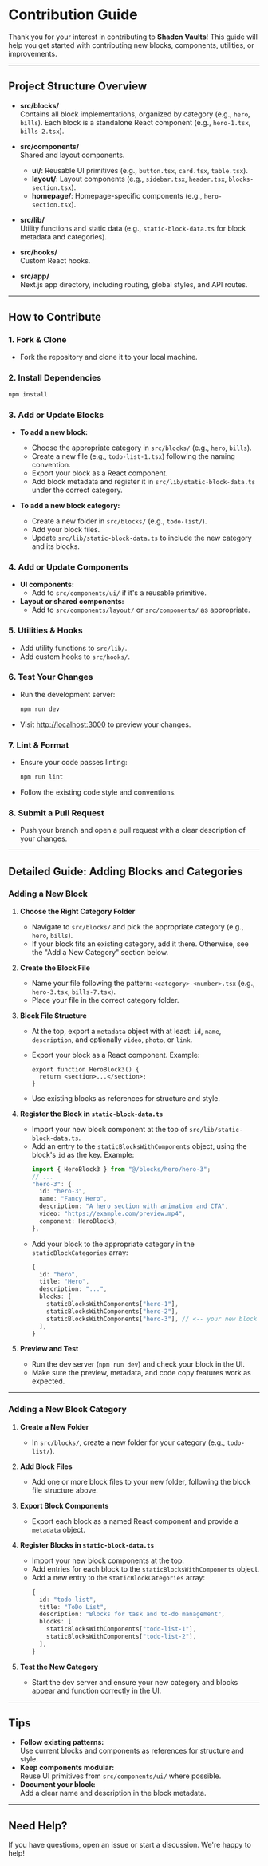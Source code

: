 # Contribution Guide

Thank you for your interest in contributing to **Shadcn Vaults**! This guide will help you get started with contributing new blocks, components, utilities, or improvements.

---

## Project Structure Overview

- **src/blocks/**  
  Contains all block implementations, organized by category (e.g., `hero`, `bills`). Each block is a standalone React component (e.g., `hero-1.tsx`, `bills-2.tsx`).

- **src/components/**  
  Shared and layout components.

  - **ui/**: Reusable UI primitives (e.g., `button.tsx`, `card.tsx`, `table.tsx`).
  - **layout/**: Layout components (e.g., `sidebar.tsx`, `header.tsx`, `blocks-section.tsx`).
  - **homepage/**: Homepage-specific components (e.g., `hero-section.tsx`).

- **src/lib/**  
  Utility functions and static data (e.g., `static-block-data.ts` for block metadata and categories).

- **src/hooks/**  
  Custom React hooks.

- **src/app/**  
  Next.js app directory, including routing, global styles, and API routes.

---

## How to Contribute

### 1. Fork & Clone

- Fork the repository and clone it to your local machine.

### 2. Install Dependencies

```bash
npm install
```

### 3. Add or Update Blocks

- **To add a new block:**

  - Choose the appropriate category in `src/blocks/` (e.g., `hero`, `bills`).
  - Create a new file (e.g., `todo-list-1.tsx`) following the naming convention.
  - Export your block as a React component.
  - Add block metadata and register it in `src/lib/static-block-data.ts` under the correct category.

- **To add a new block category:**
  - Create a new folder in `src/blocks/` (e.g., `todo-list/`).
  - Add your block files.
  - Update `src/lib/static-block-data.ts` to include the new category and its blocks.

### 4. Add or Update Components

- **UI components:**
  - Add to `src/components/ui/` if it's a reusable primitive.
- **Layout or shared components:**
  - Add to `src/components/layout/` or `src/components/` as appropriate.

### 5. Utilities & Hooks

- Add utility functions to `src/lib/`.
- Add custom hooks to `src/hooks/`.

### 6. Test Your Changes

- Run the development server:
  ```bash
  npm run dev
  ```
- Visit [http://localhost:3000](http://localhost:3000) to preview your changes.

### 7. Lint & Format

- Ensure your code passes linting:
  ```bash
  npm run lint
  ```
- Follow the existing code style and conventions.

### 8. Submit a Pull Request

- Push your branch and open a pull request with a clear description of your changes.

---

## Detailed Guide: Adding Blocks and Categories

### Adding a New Block

1. **Choose the Right Category Folder**

   - Navigate to `src/blocks/` and pick the appropriate category (e.g., `hero`, `bills`).
   - If your block fits an existing category, add it there. Otherwise, see the "Add a New Category" section below.

2. **Create the Block File**

   - Name your file following the pattern: `<category>-<number>.tsx` (e.g., `hero-3.tsx`, `bills-7.tsx`).
   - Place your file in the correct category folder.

3. **Block File Structure**

   - At the top, export a `metadata` object with at least: `id`, `name`, `description`, and optionally `video`, `photo`, or `link`.
   - Export your block as a React component. Example:

     ```tsx
     export function HeroBlock3() {
       return <section>...</section>;
     }
     ```

   - Use existing blocks as references for structure and style.

4. **Register the Block in `static-block-data.ts`**

   - Import your new block component at the top of `src/lib/static-block-data.ts`.
   - Add an entry to the `staticBlocksWithComponents` object, using the block's `id` as the key. Example:
     ```ts
     import { HeroBlock3 } from "@/blocks/hero/hero-3";
     // ...
     "hero-3": {
       id: "hero-3",
       name: "Fancy Hero",
       description: "A hero section with animation and CTA",
       video: "https://example.com/preview.mp4",
       component: HeroBlock3,
     },
     ```
   - Add your block to the appropriate category in the `staticBlockCategories` array:
     ```ts
     {
       id: "hero",
       title: "Hero",
       description: "...",
       blocks: [
         staticBlocksWithComponents["hero-1"],
         staticBlocksWithComponents["hero-2"],
         staticBlocksWithComponents["hero-3"], // <-- your new block
       ],
     }
     ```

5. **Preview and Test**
   - Run the dev server (`npm run dev`) and check your block in the UI.
   - Make sure the preview, metadata, and code copy features work as expected.

---

### Adding a New Block Category

1. **Create a New Folder**

   - In `src/blocks/`, create a new folder for your category (e.g., `todo-list/`).

2. **Add Block Files**

   - Add one or more block files to your new folder, following the block file structure above.

3. **Export Block Components**

   - Export each block as a named React component and provide a `metadata` object.

4. **Register Blocks in `static-block-data.ts`**

   - Import your new block components at the top.
   - Add entries for each block to the `staticBlocksWithComponents` object.
   - Add a new entry to the `staticBlockCategories` array:
     ```ts
     {
       id: "todo-list",
       title: "ToDo List",
       description: "Blocks for task and to-do management",
       blocks: [
         staticBlocksWithComponents["todo-list-1"],
         staticBlocksWithComponents["todo-list-2"],
       ],
     }
     ```

5. **Test the New Category**
   - Start the dev server and ensure your new category and blocks appear and function correctly in the UI.

---

## Tips

- **Follow existing patterns:**  
  Use current blocks and components as references for structure and style.
- **Keep components modular:**  
  Reuse UI primitives from `src/components/ui/` where possible.
- **Document your block:**  
  Add a clear name and description in the block metadata.

---

## Need Help?

If you have questions, open an issue or start a discussion. We're happy to help!
